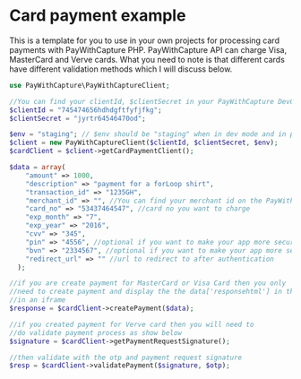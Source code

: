 # Card payment example
This is a template for you to use in your own projects for processing card payments with PayWithCapture PHP.
PayWithCapture API can charge Visa, MasterCard and Verve cards. What you need to note is that different
cards have different validation methods which I will discuss below.

```PHP
use PayWithCapture\PayWithCaptureClient;

//You can find your clientId, $clientSecret in your PayWithCapture DevCenter settings page
$clientId = "745474656hdhdgftfyfjfkg";
$clientSecret = "jyrtr64546470od";

$env = "staging"; // $env should be "staging" when in dev mode and in production change to "production"
$client = new PayWithCaptureClient($clientId, $clientSecret, $env);
$cardClient = $client->getCardPaymentClient();

$data = array(
    "amount" => 1000,
    "description" => "payment for a forLoop shirt",
    "transaction_id" => "1235GH",
    "merchant_id" => "", //You can find your merchant id on the PayWithCapture DevCenter settings page
    "card_no" => "53437464547", //card no you want to charge
    "exp_month" => "7",
    "exp_year" => "2016",
    "cvv" => "345",
    "pin" => "4556", //optional if you want to make your app more secure. Also needed for verve cards
    "bvn" => "2334567", //optional if you want to make your app more secure
    "redirect_url" => "" //url to redirect to after authentication
  );

//if you are create payment for MasterCard or Visa Card then you only
//need to create payment and display the the data['responsehtml'] in the $response
//in an iframe
$response = $cardClient->createPayment($data);

//if you created payment for Verve card then you will need to
//do validate payment process as show below
$signature = $cardClient->getPaymentRequestSignature();

//then validate with the otp and payment request signature
$resp = $cardClient->validatePayment($signature, $otp);
```
